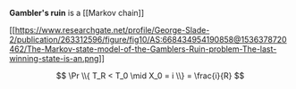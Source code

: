 **Gambler's ruin** is a [[Markov chain]]

[[https://www.researchgate.net/profile/George-Slade-2/publication/263312596/figure/fig10/AS:668434954190858@1536378720462/The-Markov-state-model-of-the-Gamblers-Ruin-problem-The-last-winning-state-is-an.png]]

$$
\Pr \\{ T_R < T_0 \mid X_0 = i \\} = \frac{i}{R}
$$